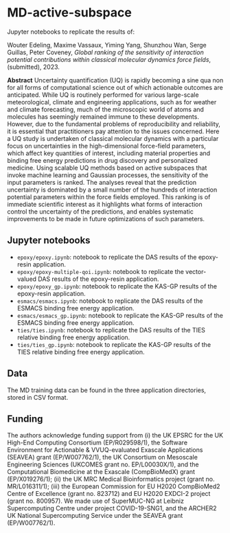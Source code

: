 # MD-active-subspace

Jupyter notebooks to replicate the results of:

Wouter Edeling, Maxime Vassaux, Yiming Yang, Shunzhou Wan, Serge Guillas, Peter Coveney, *Global ranking of the sensitivity of interaction potential contributions within classical molecular dynamics force fields*, (submitted), 2023.

**Abstract**
Uncertainty quantification (UQ) is rapidly becoming a sine qua non for all forms of computational science out of which actionable outcomes are anticipated. While UQ is routinely performed for various large-scale meteorological, climate and engineering applications, such as for weather and climate forecasting, much of the microscopic world of atoms and molecules has seemingly remained immune to these developments. However, due to the fundamental problems of reproducibility and reliability, it is essential that practitioners pay attention to the issues concerned. Here a UQ study is undertaken of classical molecular dynamics with a particular focus on uncertainties in the high-dimensional force-field parameters, which affect key quantities of interest, including material properties and binding free energy predictions in drug discovery and personalized medicine. Using scalable UQ methods based on active subspaces that invoke machine learning and Gaussian processes, the sensitivity of the input parameters is ranked. The analyses reveal that the prediction uncertainty is dominated by a small number of the hundreds of interaction potential parameters within the force fields employed. This ranking is of immediate scientific interest as it highlights what forms of interaction control the uncertainty of the predictions, and enables systematic improvements to be made in future optimizations of such parameters.

## Jupyter notebooks

* `epoxy/epoxy.ipynb`: notebook to replicate the DAS results of the epoxy-resin application.
* `epoxy/epoxy-multiple-qoi.ipynb`: notebook to replicate the vector-valued DAS results of the epoxy-resin application.
* `epoxy/epoxy_gp.ipynb`: notebook to replicate the KAS-GP results of the epoxy-resin application.
* `esmacs/esmacs.ipynb`: notebook to replicate the DAS results of the ESMACS binding free energy application.
* `esmacs/esmacs_gp.ipynb`: notebook to replicate the KAS-GP results of the ESMACS binding free energy application.
* `ties/ties.ipynb`: notebook to replicate the DAS results of the TIES relative binding free energy application.
* `ties/ties_gp.ipynb`: notebook to replicate the KAS-GP results of the TIES relative binding free energy application.

## Data

The MD training data can be found in the three application directories, stored in CSV format.

## Funding

The authors acknowledge funding support from (i) the UK EPSRC for the UK High-End Computing Consortium (EP/R029598/1), the Software Environment for Actionable \& VVUQ-evaluated Exascale Applications (SEAVEA) grant (EP/W007762/1), the UK Consortium on Mesoscale Engineering Sciences (UKCOMES grant no. EP/L00030X/1), and the Computational Biomedicine at the Exascale (CompBioMedX) grant (EP/X019276/1); (ii) the UK MRC Medical Bioinformatics project (grant no. MR/L016311/1); (iii) the European Commission for EU H2020 CompBioMed2 Centre of Excellence (grant no. 823712) and EU H2020 EXDCI-2 project (grant no. 800957). We made use of SuperMUC-NG at Leibniz Supercomputing Centre under project COVID-19-SNG1, and the ARCHER2 UK National Supercomputing Service under the SEAVEA grant (EP/W007762/1).

